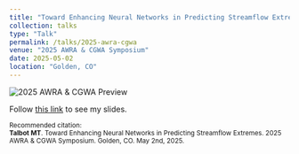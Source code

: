 ```yaml
---
title: "Toward Enhancing Neural Networks in Predicting Streamflow Extremes"
collection: talks
type: "Talk"
permalink: /talks/2025-awra-cgwa
venue: "2025 AWRA & CGWA Symposium"
date: 2025-05-02
location: "Golden, CO"
---
```


![2025 AWRA & CGWA Preview](../images/2025-awra-cgwa.png)

Follow <a href="https://drive.google.com/file/d/15NAYgW2fCMd89EBUh3qfwdOGTUlT388E/view?usp=sharing" target="_blank">this link</a> to see my slides.

<p style="font-size: smaller">Recommended citation:<br />
<b>Talbot MT</b>. Toward Enhancing Neural Networks in Predicting Streamflow Extremes. 2025 AWRA & CGWA Symposium. Golden, CO. May 2nd, 2025.
</p>
